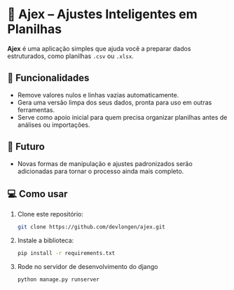 # 🧼 Ajex – Ajustes Inteligentes em Planilhas

**Ajex** é uma aplicação simples que ajuda você a preparar dados estruturados, como planilhas `.csv` ou `.xlsx`.

## 🚀 Funcionalidades

- Remove valores nulos e linhas vazias automaticamente.
- Gera uma versão limpa dos seus dados, pronta para uso em outras ferramentas.
- Serve como apoio inicial para quem precisa organizar planilhas antes de análises ou importações.

## 🔮 Futuro

- Novas formas de manipulação e ajustes padronizados serão adicionadas para tornar o processo ainda mais completo.

## 💻 Como usar

1. Clone este repositório:
   ```bash
   git clone https://github.com/devlongen/ajex.git
   ```
2. Instale a biblioteca:

   ```bash
   pip install -r requirements.txt
   ```
3. Rode no servidor de desenvolvimento do django
   ```bash
   python manage.py runserver
   ```

